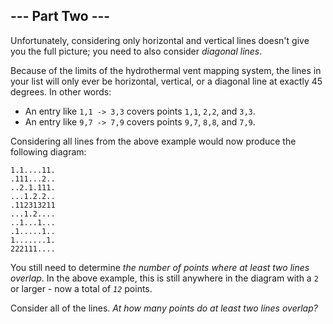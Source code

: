 <article class="day-desc"><h2 id="part2">--- Part Two ---</h2><p>Unfortunately, considering only horizontal and vertical lines doesn't give you the full picture; you need to also consider <em>diagonal lines</em>.</p>
<p>Because of the limits of the hydrothermal vent mapping system, the lines in your list will only ever be horizontal, vertical, or a diagonal line at exactly 45 degrees. In other words:</p>
<ul>
<li>An entry like <code>1,1 -&gt; 3,3</code> covers points <code>1,1</code>, <code>2,2</code>, and <code>3,3</code>.</li>
<li>An entry like <code>9,7 -&gt; 7,9</code> covers points <code>9,7</code>, <code>8,8</code>, and <code>7,9</code>.</li>
</ul>
<p>Considering all lines from the above example would now produce the following diagram:</p>
<pre><code>1.1....11.
.111...2..
..2.1.111.
...1.2.2..
.112313211
...1.2....
..1...1...
.1.....1..
1.......1.
222111....
</code></pre>
<p>You still need to determine <em>the number of points where at least two lines overlap</em>. In the above example, this is still anywhere in the diagram with a <code>2</code> or larger - now a total of <code><em>12</em></code> points.</p>
<p>Consider all of the lines. <em>At how many points do at least two lines overlap?</em></p>
</article>
